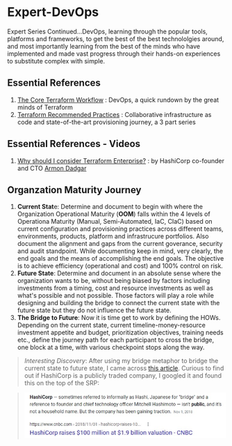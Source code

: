 # Expert-DevOps
Expert Series Continued...DevOps, learning through the popular tools, platforms and frameworks, to get the best of the best technololgies around, and most importantly learning from the best of the minds who have implemented and made vast progress through their hands-on experiences to substitute complex with simple. 

## Essential References
1. [The Core Terraform Workflow](https://www.terraform.io/guides/core-workflow.html) : DevOps, a quick rundown by the great minds of Terraform
2. [Terraform Recommended Practices](https://www.terraform.io/docs/cloud/guides/recommended-practices/index.html) : Collaborative infrastructure as code and state-of-the-art provisioning journey, a 3 part series

## Essential References - Videos
1. [Why should I consider Terraform Enterprise?](https://www.hashicorp.com/resources/why-consider-terraform-enterprise-over-open-source) : by HashiCorp co-founder and CTO [Armon Dadgar][Armon Dadgar]

## Organzation Maturity Journey
1. **Current Stat**e: Determine and document to begin with where the Organization Operational Maturity (**OOM**) falls within the 4 levels of Operationa Maturity (Manual, Semi-Automated, IaC, CIaC) based on current configuration and provisioning practices across different teams, environments, products, platform and infrastrucure portfolios. Also document the alignment and gaps from the current goverance, security and audit standpoint. While documenting keep in mind, very clearly, the end goals and the means of accomplishing the end goals. The objective is to achieve efficiency (operational and cost) and 100% control on risk.
2. **Future State**: Determine and document in an absolute sense where the organization wants to be, without being biased by factors including investments from a timing, cost and resource investments as well as what's possible and not possible. Those factors will play a role while designing and building the bridge to connect the current state with the future state but they do not influence the future state.
3. **The Bridge to Future**: Now it is time get to work by defining the HOWs. Depending on the current state, current timeline-money-resource investment appetite and budget, prioritization objectives, training needs etc., define the journey path for each participant to cross the bridge, one block at a time, with various checkpoint stops along the way.  
>_Interesting Discovery_: After using my bridge metaphor to bridge the current state to future state, I came across [this article](https://preferredreturn.com/blog/for-hashicorp-co-founder-armon-dadgar-age-is-a-double-edged-sword/). Curious to find out if HashiCorp is a publicly traded company, I googled it and found this on the top of the SRP:  

>![Hashi means Bridge][Bridge]

[Bridge]: https://github.com/acloudmaker/Expert-DevOps/blob/main/images/Hashi%20Bridge.jpg
[Armon Dadgar]: https://www.hashicorp.com/blog/authors/armon-dadgar
